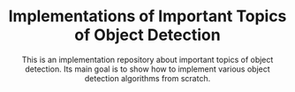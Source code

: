<h1 align = 'center'>Implementations of Important Topics of Object Detection</h1>
<p align = 'center'>This is an implementation repository about important topics of object detection. Its main goal is to show how to implement various object detection algorithms from scratch.</p>

